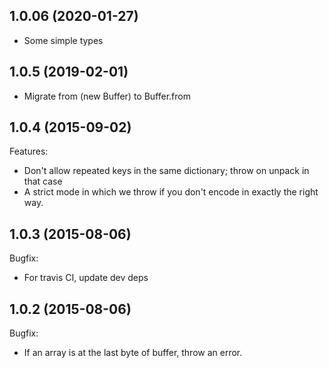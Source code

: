 ## 1.0.06 (2020-01-27)

- Some simple types

## 1.0.5 (2019-02-01)

- Migrate from (new Buffer) to Buffer.from

## 1.0.4 (2015-09-02)

Features:
  - Don't allow repeated keys in the same dictionary; throw on unpack in that case
  - A strict mode in which we throw if you don't encode in exactly the right way.

## 1.0.3 (2015-08-06)

Bugfix:
  - For travis CI, update dev deps

## 1.0.2 (2015-08-06)

Bugfix:
  - If an array is at the last byte of buffer, throw an error.
